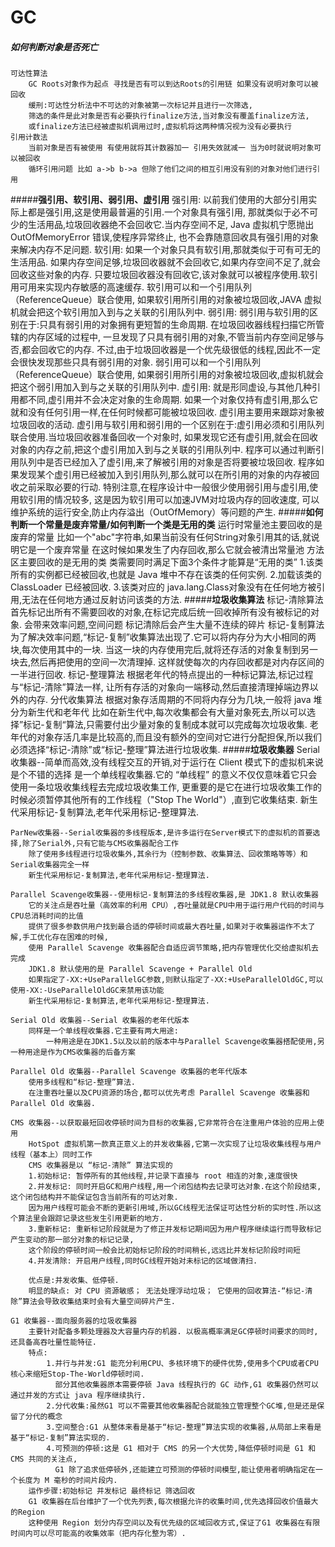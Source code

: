 # **GC**
##### **如何判断对象是否死亡**
    可达性算法
        GC Roots对象作为起点 寻找是否有可以到达Roots的引用链 如果没有说明对象可以被回收
        缓刑:可达性分析法中不可达的对象被第一次标记并且进行一次筛选,
        筛选的条件是此对象是否有必要执行finalize方法,当对象没有覆盖finalize方法,
        或finalize方法已经被虚拟机调用过时,虚拟机将这两种情况视为没有必要执行
    引用计数法 
        当前对象是否有被使用 有使用就将其计数器加一 引用失效就减一 当为0时就说明对象可以被回收
        循环引用问题 比如 a->b b->a 但除了他们之间的相互引用没有别的对象对他们进行引用

#####**强引用、软引用、弱引用、虚引用**
    强引用:
        以前我们使用的大部分引用实际上都是强引用,这是使用最普遍的引用.一个对象具有强引用,
        那就类似于必不可少的生活用品,垃圾回收器绝不会回收它.当内存空间不足,
        Java 虚拟机宁愿抛出 OutOfMemoryError 错误,使程序异常终止,
        也不会靠随意回收具有强引用的对象来解决内存不足问题.
    软引用:
        如果一个对象只具有软引用,那就类似于可有可无的生活用品.
        如果内存空间足够,垃圾回收器就不会回收它,如果内存空间不足了,就会回收这些对象的内存.
        只要垃圾回收器没有回收它,该对象就可以被程序使用.软引用可用来实现内存敏感的高速缓存.
        软引用可以和一个引用队列（ReferenceQueue）联合使用,
        如果软引用所引用的对象被垃圾回收,JAVA 虚拟机就会把这个软引用加入到与之关联的引用队列中.
    弱引用:
        弱引用与软引用的区别在于:只具有弱引用的对象拥有更短暂的生命周期.
        在垃圾回收器线程扫描它所管辖的内存区域的过程中,
        一旦发现了只具有弱引用的对象,不管当前内存空间足够与否,都会回收它的内存.
        不过,由于垃圾回收器是一个优先级很低的线程,因此不一定会很快发现那些只具有弱引用的对象.
        弱引用可以和一个引用队列（ReferenceQueue）联合使用,
        如果弱引用所引用的对象被垃圾回收,虚拟机就会把这个弱引用加入到与之关联的引用队列中.
    虚引用:
        就是形同虚设,与其他几种引用都不同,虚引用并不会决定对象的生命周期.
        如果一个对象仅持有虚引用,那么它就和没有任何引用一样,在任何时候都可能被垃圾回收.
        虚引用主要用来跟踪对象被垃圾回收的活动.
        虚引用与软引用和弱引用的一个区别在于:虚引用必须和引用队列联合使用.当垃圾回收器准备回收一个对象时,
        如果发现它还有虚引用,就会在回收对象的内存之前,把这个虚引用加入到与之关联的引用队列中.
        程序可以通过判断引用队列中是否已经加入了虚引用,来了解被引用的对象是否将要被垃圾回收.
        程序如果发现某个虚引用已经被加入到引用队列,那么就可以在所引用的对象的内存被回收之前采取必要的行动.
        特别注意,在程序设计中一般很少使用弱引用与虚引用,使用软引用的情况较多,
        这是因为软引用可以加速JVM对垃圾内存的回收速度,
        可以维护系统的运行安全,防止内存溢出（OutOfMemory）等问题的产生.
#####**如何判断一个常量是废弃常量/如何判断一个类是无用的类**
    运行时常量池主要回收的是废弃的常量
        比如一个"abc"字符串,如果当前没有任何String对象引用其的话,就说明它是一个废弃常量
        在这时候如果发生了内存回收,那么它就会被清出常量池
    方法区主要回收的是无用的类
        类需要同时满足下面3个条件才能算是“无用的类”
        1.该类所有的实例都已经被回收,也就是 Java 堆中不存在该类的任何实例.
        2.加载该类的 ClassLoader 已经被回收.
        3.该类对应的 java.lang.Class对象没有在任何地方被引用,无法在任何地方通过反射访问该类的方法.
#####**垃圾收集算法**
    标记-清除算法
        首先标记出所有不需要回收的对象,在标记完成后统一回收掉所有没有被标记的对象.
        会带来效率问题,空间问题 标记清除后会产生大量不连续的碎片
    标记-复制算法
        为了解决效率问题,“标记-复制”收集算法出现了.它可以将内存分为大小相同的两块,每次使用其中的一块.
        当这一块的内存使用完后,就将还存活的对象复制到另一块去,然后再把使用的空间一次清理掉.
        这样就使每次的内存回收都是对内存区间的一半进行回收.
    标记-整理算法
        根据老年代的特点提出的一种标记算法,标记过程与“标记-清除”算法一样,
        让所有存活的对象向一端移动,然后直接清理掉端边界以外的内存.
    分代收集算法
        根据对象存活周期的不同将内存分为几块,一般将 java 堆分为新生代和老年代
        比如在新生代中,每次收集都会有大量对象死去,所以可以选择”标记-复制“算法,只需要付出少量对象的复制成本就可以完成每次垃圾收集.
        老年代的对象存活几率是比较高的,而且没有额外的空间对它进行分配担保,所以我们必须选择“标记-清除”或“标记-整理”算法进行垃圾收集.
#####**垃圾收集器**
    Serial收集器--简单而高效,没有线程交互的开销,对于运行在 Client 模式下的虚拟机来说是个不错的选择
        是一个单线程收集器.它的 “单线程” 的意义不仅仅意味着它只会使用一条垃圾收集线程去完成垃圾收集工作,
        更重要的是它在进行垃圾收集工作的时候必须暂停其他所有的工作线程（"Stop The World"）,直到它收集结束.
        新生代采用标记-复制算法,老年代采用标记-整理算法.
        
    ParNew收集器--Serial收集器的多线程版本,是许多运行在Server模式下的虚拟机的首要选择,除了Serial外,只有它能与CMS收集器配合工作
        除了使用多线程进行垃圾收集外,其余行为（控制参数、收集算法、回收策略等等）和Serial收集器完全一样
        新生代采用标记-复制算法,老年代采用标记-整理算法.
        
    Parallel Scavenge收集器--使用标记-复制算法的多线程收集器,是 JDK1.8 默认收集器
        它的关注点是吞吐量（高效率的利用 CPU）,吞吐量就是CPU中用于运行用户代码的时间与CPU总消耗时间的比值
        提供了很多参数供用户找到最合适的停顿时间或最大吞吐量,如果对于收集器运作不太了解,手工优化存在困难的时候,
        使用 Parallel Scavenge 收集器配合自适应调节策略,把内存管理优化交给虚拟机去完成
        JDK1.8 默认使用的是 Parallel Scavenge + Parallel Old
        如果指定了-XX:+UseParallelGC参数,则默认指定了-XX:+UseParallelOldGC,可以使用-XX:-UseParallelOldGC来禁用该功能
        新生代采用标记-复制算法,老年代采用标记-整理算法.
        
    Serial Old 收集器--Serial 收集器的老年代版本
        同样是一个单线程收集器.它主要有两大用途:
            一种用途是在JDK1.5以及以前的版本中与Parallel Scavenge收集器搭配使用,另一种用途是作为CMS收集器的后备方案
    
    Parallel Old 收集器--Parallel Scavenge 收集器的老年代版本
        使用多线程和“标记-整理”算法.
        在注重吞吐量以及CPU资源的场合,都可以优先考虑 Parallel Scavenge 收集器和 Parallel Old 收集器.
        
    CMS 收集器--以获取最短回收停顿时间为目标的收集器,它非常符合在注重用户体验的应用上使用
        HotSpot 虚拟机第一款真正意义上的并发收集器,它第一次实现了让垃圾收集线程与用户线程（基本上）同时工作
        CMS 收集器是以 “标记-清除” 算法实现的
        1.初始标记: 暂停所有的其他线程,并记录下直接与 root 相连的对象,速度很快
        2.并发标记: 同时开启GC和用户线程,用一个闭包结构去记录可达对象.在这个阶段结束,这个闭包结构并不能保证包含当前所有的可达对象.
        因为用户线程可能会不断的更新引用域,所以GC线程无法保证可达性分析的实时性.所以这个算法里会跟踪记录这些发生引用更新的地方.
        3.重新标记: 重新标记阶段就是为了修正并发标记期间因为用户程序继续运行而导致标记产生变动的那一部分对象的标记记录,
        这个阶段的停顿时间一般会比初始标记阶段的时间稍长,远远比并发标记阶段时间短
        4.并发清除: 开启用户线程,同时GC线程开始对未标记的区域做清扫.
        
        优点是:并发收集、低停顿.
        明显的缺点: 对 CPU 资源敏感； 无法处理浮动垃圾； 它使用的回收算法-“标记-清除”算法会导致收集结束时会有大量空间碎片产生.
        
    G1 收集器--面向服务器的垃圾收集器
        主要针对配备多颗处理器及大容量内存的机器. 以极高概率满足GC停顿时间要求的同时,还具备高吞吐量性能特征.   
        特点:
            1.并行与并发:G1 能充分利用CPU、多核环境下的硬件优势,使用多个CPU或者CPU核心来缩短Stop-The-World停顿时间.
              部分其他收集器原本需要停顿 Java 线程执行的 GC 动作,G1 收集器仍然可以通过并发的方式让 java 程序继续执行.
            2.分代收集:虽然G1 可以不需要其他收集器配合就能独立管理整个GC堆,但是还是保留了分代的概念
            3.空间整合:G1 从整体来看是基于“标记-整理”算法实现的收集器,从局部上来看是基于“标记-复制”算法实现的.
            4.可预测的停顿:这是 G1 相对于 CMS 的另一个大优势,降低停顿时间是 G1 和 CMS 共同的关注点,
              G1 除了追求低停顿外,还能建立可预测的停顿时间模型,能让使用者明确指定在一个长度为 M 毫秒的时间片段内.
        运作步骤:初始标记 并发标记 最终标记 筛选回收
        G1 收集器在后台维护了一个优先列表,每次根据允许的收集时间,优先选择回收价值最大的Region
        这种使用 Region 划分内存空间以及有优先级的区域回收方式,保证了G1 收集器在有限时间内可以尽可能高的收集效率（把内存化整为零）.
   
